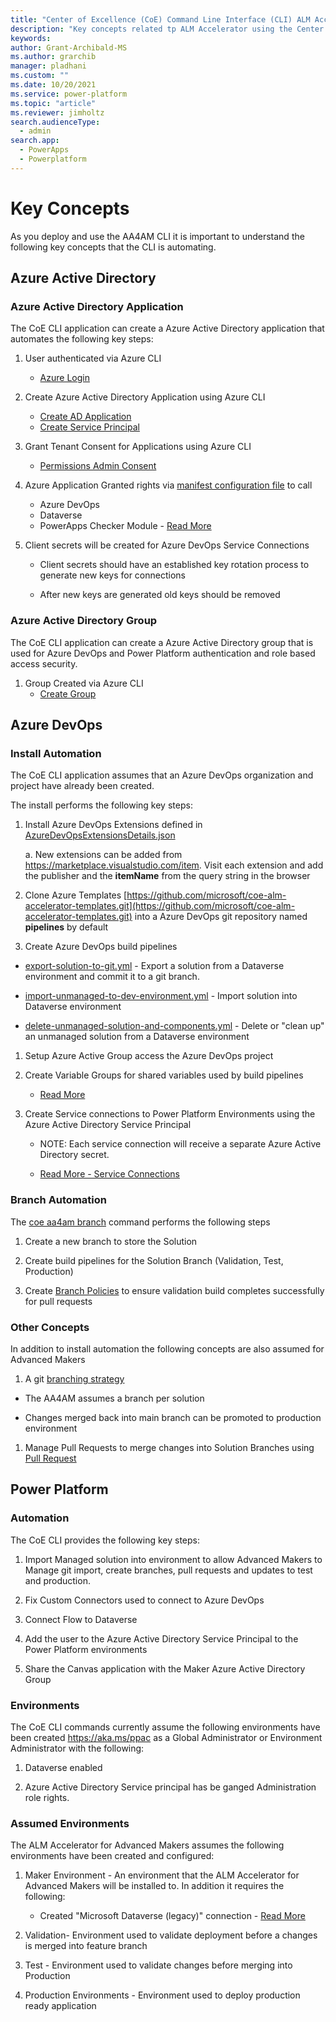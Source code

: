 ```yaml
---
title: "Center of Excellence (CoE) Command Line Interface (CLI) ALM Accelerator key concepts"
description: "Key concepts related tp ALM Accelerator using the Center of Excellence (CoE) Command Line Interface (CLI)"
keywords: 
author: Grant-Archibald-MS
ms.author: grarchib
manager: pladhani
ms.custom: ""
ms.date: 10/20/2021
ms.service: power-platform
ms.topic: "article"
ms.reviewer: jimholtz
search.audienceType: 
  - admin
search.app: 
  - PowerApps
  - Powerplatform
---
```



# Key Concepts

As you deploy and use the AA4AM CLI it is important to understand the following key concepts that the CLI is automating.

## Azure Active Directory

### Azure Active Directory Application

The CoE CLI application can create a Azure Active Directory application that automates the following key steps:

1. User authenticated via Azure CLI
   - [Azure Login](/cli/azure/reference-index?#az_login)

1. Create Azure Active Directory Application using Azure CLI
   - [Create AD Application](/cli/azure/ad/app?#az_ad_app_create)
   - [Create Service Principal](/cli/azure/ad/sp?#az_ad_sp_create)

1. Grant Tenant Consent for Applications using Azure CLI
   - [Permissions Admin Consent](/cli/azure/ad/app/permission?#az_ad_app_permission_admin_consent)

1. Azure Application Granted rights via [manifest configuration file](https://github.com/microsoft/coe-starter-kit/blob/main/coe-cli/config/manifest.json) to call
   - Azure DevOps
   - Dataverse
   - PowerApps Checker Module - [Read More](/powershell/powerapps/get-started-powerapps-checker)

1. Client secrets will be created for Azure DevOps Service Connections

   - Client secrets should have an established key rotation process to generate new keys for connections

   - After new keys are generated old keys should be removed

### Azure Active Directory Group

The CoE CLI application can create a Azure Active Directory group that is used for Azure DevOps and Power Platform authentication and role based access security.

1. Group Created via Azure CLI
   - [Create Group](/cli/azure/ad/group?#az_ad_group_create)

## Azure DevOps

### Install Automation

The CoE CLI application assumes that an Azure DevOps organization and project have already been created.

The install performs the following key steps:

1. Install Azure DevOps Extensions defined in [AzureDevOpsExtensionsDetails.json](https://github.com/microsoft/coe-starter-kit/blob/main/coe-cli/config/AzureDevOpsExtensionsDetails.json)

   a. New extensions can be added from https://marketplace.visualstudio.com/item. Visit each extension and add the publisher and the **itemName** from the query string in the browser

1. Clone Azure Templates [https://github.com/microsoft/coe-alm-accelerator-templates.git](https://github.com/microsoft/coe-alm-accelerator-templates.git) into a Azure DevOps git repository named **pipelines** by default

1. Create Azure DevOps build pipelines
  
- [export-solution-to-git.yml](https://github.com/microsoft/coe-alm-accelerator-templates/blob/main/Pipelines/export-solution-to-git.yml) - Export a solution from a Dataverse environment and commit it to a git branch.

- [import-unmanaged-to-dev-environment.yml](https://github.com/microsoft/coe-alm-accelerator-templates/blob/main/Pipelines/import-unmanaged-to-dev-environment.yml) - Import solution into Dataverse environment

- [delete-unmanaged-solution-and-components.yml](https://github.com/microsoft/coe-alm-accelerator-templates/blob/main/Pipelines/delete-unmanaged-solution-and-components.yml) - Delete or "clean up" an unmanaged solution from a Dataverse environment

1. Setup Azure Active Group access the Azure DevOps project

1. Create Variable Groups for shared variables used by build pipelines 

   - [Read More](/azure/devops/pipelines/library/variable-groups)

1. Create Service connections to Power Platform Environments using the Azure Active Directory Service Principal

   - NOTE: Each service connection will receive a separate Azure Active Directory secret.

   - [Read More - Service Connections](/azure/devops/pipelines/library/service-endpoints)

### Branch Automation

The [coe aa4am branch](./maker-setup.md#maker-create-solution) command performs the following steps

1. Create a new branch to store the Solution

1. Create build pipelines for the Solution Branch (Validation, Test, Production)

1. Create [Branch Policies](/azure/devops/repos/git/branch-policies-overview) to ensure validation build completes successfully for pull requests

### Other Concepts

In addition to install automation the following concepts are also assumed for Advanced Makers

1. A git [branching strategy](./branching-and-merging.md)

- The AA4AM assumes a branch per solution

- Changes merged back into main branch can be promoted to production environment

1. Manage Pull Requests to merge changes into Solution Branches using [Pull Request](/azure/devops/repos/git/pull-requests)

## Power Platform

### Automation

The CoE CLI provides the following key steps:

1. Import Managed solution into environment to allow Advanced Makers to Manage git import, create branches, pull requests and updates to test and production.

1. Fix Custom Connectors used to connect to Azure DevOps

1. Connect Flow to Dataverse

1. Add the user to the Azure Active Directory Service Principal to the Power Platform environments

1. Share the Canvas application with the Maker Azure Active Directory Group

### Environments

The CoE CLI commands currently assume the following environments have been created https://aka.ms/ppac as a Global Administrator or Environment Administrator with the following:

1. Dataverse enabled 

1. Azure Active Directory Service principal has be ganged Administration role rights.

### Assumed Environments

The ALM Accelerator for Advanced Makers assumes the following environments have been created and configured:

1. Maker Environment - An environment that the ALM Accelerator for Advanced Makers will be installed to. In addition it requires the following:

   - Created "Microsoft Dataverse (legacy)" connection - [Read More](./before-you-start.md#maker-environment-dataverse)

1. Validation- Environment used to validate deployment before a changes is merged into feature branch

1. Test - Environment used to validate changes before merging into Production

1. Production Environments - Environment used to deploy production ready application
